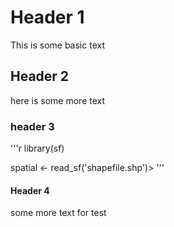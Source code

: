 # Header 1 

This is some basic text 

## Header 2 

here is some more text 

### header 3
'''r
library(sf)

spatial <- read_sf('shapefile.shp')>
'''

#### Header 4

some more text for test 

